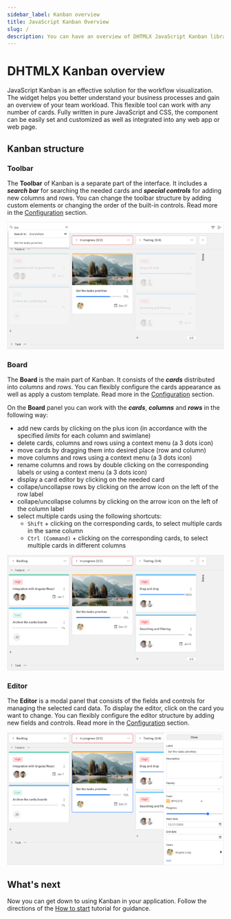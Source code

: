 ```yaml
---
sidebar_label: Kanban overview
title: JavaScript Kanban Overview
slug: /
description: You can have an overview of DHTMLX JavaScript Kanban library in the documentation. Browse developer guides and API reference, try out code examples and live demos, and download a free 30-day evaluation version of DHTMLX Kanban.
---
```


# DHTMLX Kanban overview

JavaScript Kanban is an effective solution for the workflow visualization. The widget helps you better understand your business processes and gain an overview of your team workload. This flexible tool can work with any number of cards. Fully written in pure JavaScript and CSS, the component can be easily set and customized as well as integrated into any web app or web page.

## Kanban structure­

### Toolbar

The **Toolbar** of Kanban is a separate part of the interface. It includes a ***search bar*** for searching the needed cards and ***special controls*** for adding new columns and rows. You can change the toolbar structure by adding custom elements or changing the order of the built-in controls. Read more in the [Configuration](./guides/configuration#toolbar) section.

![Kanban Toolbar](assets/js_kanban_toolbar.png)

### Board

The **Board** is the main part of Kanban. It consists of the ***cards*** distributed into *columns* and *rows*. You can flexibly configure the cards appearance as well as apply a custom template. Read more in the [Configuration](./guides/configuration#cards) section.

On the **Board** panel you can work with the ***cards***, ***columns*** and ***rows*** in the following way:

- add new cards by clicking on the plus icon (in accordance with the specified *limits* for each column and swimlane)
- delete cards, columns and rows using a context menu (a 3 dots icon)
- move cards by dragging them into desired place (row and column)
- move columns and rows using a context menu (a 3 dots icon)
- rename columns and rows by double clicking on the corresponding labels or using a context menu (a 3 dots icon)
- display a card editor by clicking on the needed card
- collape/uncollapse rows by clicking on the arrow icon on the left of the row label
- collape/uncollapse columns by clicking on the arrow icon on the left of the column label
- select multiple cards using the following shortcuts:
    - `Shift` +  clicking on the corresponding cards, to select multiple cards in the same column
    - `Ctrl (Command)` + clicking on the corresponding cards, to select multiple cards in different columns

![Kanban Board](assets/js_kanban_board.png)

### Editor

The **Editor** is a modal panel that consists of the fields and controls for managing the selected card data. To display the editor, click on the card you want to change. You can flexibly configure the editor structure by adding new fields and controls. Read more in the [Configuration](./guides/configuration#editor) section.

![Kanban Editor](assets/js_kanban_editor.png)

## What's next

Now you can get down to using Kanban in your application. Follow the directions of the [How to start](./how_to_start) tutorial for guidance.
